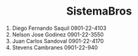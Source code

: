<h1 align='center'>SistemaBros</h1>
<ol>
    <li>Diego Fernando Saquil 0901-22-4103</li>
    <li>Nelson Jose Godinez 0901-22-3550</li>
    <li>Juan Carlos Sandoval 0901-22-4170</li>
    <li>Stevens Cambranes 0901-22-940</li>
</ol>